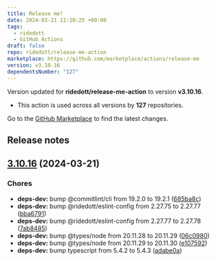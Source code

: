 ```yaml
---
title: Release me!
date: 2024-03-21 11:20:25 +00:00
tags:
  - ridedott
  - GitHub Actions
draft: false
repo: ridedott/release-me-action
marketplace: https://github.com/marketplace/actions/release-me
version: v3.10.16
dependentsNumber: "127"
---
```



Version updated for **ridedott/release-me-action** to version **v3.10.16**.
- This action is used across all versions by **127** repositories.

Go to the [GitHub Marketplace](https://github.com/marketplace/actions/release-me) to find the latest changes.

## Release notes

## [3.10.16](https://github.com/ridedott/release-me-action/compare/v3.10.15...v3.10.16) (2024-03-21)


### Chores

* **deps-dev:** bump @commitlint/cli from 19.2.0 to 19.2.1 ([685ba8c](https://github.com/ridedott/release-me-action/commit/685ba8c071e2cb20b7020a0fd255ab0bae7623e6))
* **deps-dev:** bump @ridedott/eslint-config from 2.27.75 to 2.27.77 ([bba6791](https://github.com/ridedott/release-me-action/commit/bba6791b3cd1edbcd4559ae0191ef93f586a9798))
* **deps-dev:** bump @ridedott/eslint-config from 2.27.77 to 2.27.78 ([7ab8485](https://github.com/ridedott/release-me-action/commit/7ab8485afca61a6263155ebbd73cc4999f539967))
* **deps-dev:** bump @types/node from 20.11.28 to 20.11.29 ([06c0980](https://github.com/ridedott/release-me-action/commit/06c09800351b1f26014c0b6e899ad48ba87d4a3b))
* **deps-dev:** bump @types/node from 20.11.29 to 20.11.30 ([e107592](https://github.com/ridedott/release-me-action/commit/e107592aafbb4723f813788680bed0a0c8da3d76))
* **deps-dev:** bump typescript from 5.4.2 to 5.4.3 ([adabe0a](https://github.com/ridedott/release-me-action/commit/adabe0a6a70f43c5b73945a32057da2942e0ffc0))




